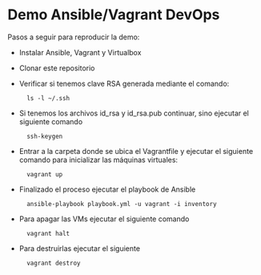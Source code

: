 # Demo Ansible/Vagrant DevOps

Pasos a seguir para reproducir la demo:

- Instalar Ansible, Vagrant y Virtualbox
- Clonar este repositorio
- Verificar si tenemos clave RSA generada mediante el comando:

        ls -l ~/.ssh
- Si tenemos los archivos id_rsa y id_rsa.pub continuar, sino ejecutar el siguiente comando

        ssh-keygen


- Entrar a la carpeta donde se ubica el Vagrantfile y ejecutar el siguiente comando para inicializar las máquinas virtuales:

        vagrant up

- Finalizado el proceso ejecutar el playbook de Ansible

        ansible-playbook playbook.yml -u vagrant -i inventory

- Para apagar las VMs ejecutar el siguiente comando

        vagrant halt

- Para destruirlas ejecutar el siguiente

        vagrant destroy

